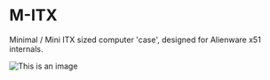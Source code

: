 # M-ITX
Minimal / Mini ITX  sized computer 'case', designed for Alienware x51 internals.

![This is an image](https://github.com/Ozzy-git/M-ITX/blob/main/screenshots/current_r3.bmp)
